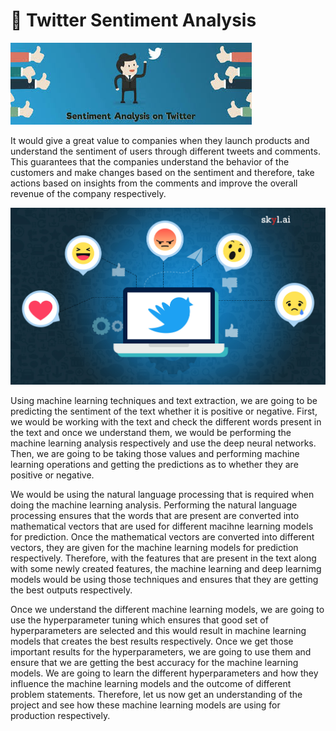 # 👹 Twitter Sentiment Analysis 
![images](images.jpg) 

It would give a great value to companies when they launch products and understand the sentiment of users through different tweets and comments. This guarantees that the companies understand the behavior of the customers and make changes based on the sentiment and therefore, take actions based on insights from the comments and improve the overall revenue of the company respectively. 


![images](Twitter-sentiment-analysis-1.jpg)

Using machine learning techniques and text extraction, we are going to be predicting the sentiment of the text whether it is positive or negative. First, we would be working with the text and check the different words present in the text and once we understand them, we would be performing the machine learning analysis respectively and use the deep neural networks. Then, we are going to be taking those values and performing machine learning operations and getting the predictions as to whether they are positive or negative. 

We would be using the natural language processing that is required when doing the machine learning analysis. Performing the natural language processing ensures that the words that are present are converted into mathematical vectors that are used for different macihne learning models for prediction. Once the mathematical vectors are converted into different vectors, they are given for the machine learning models for prediction respectively. Therefore, with the features that are present in the text along with some newly created features, the machine learning and deep learnimg models would be using those techniques and ensures that they are getting the best outputs respectively. 

Once we understand the different machine learning models, we are going to use the hyperparameter tuning which ensures that good set of hyperparameters are selected and this would result in machine learning models that creates the best results respectively. Once we get those important results for the hyperparameters, we are going to use them and ensure that we are getting the best accuracy for the machine learning models. We are going to learn the different hyperparameters and how they influence the machine learning models and the outcome of different problem statements. Therefore, let us now get an understanding of the project and see how these machine learning models are using for production respectively. 

